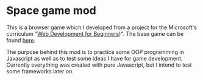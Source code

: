 # Space game mod

This is a browser game which I developed from a project for the Microsoft's curriculum "[Web Development for Beginners](https://github.com/microsoft/Web-Dev-For-Beginners))". The base game can be found [here](https://github.com/microsoft/Web-Dev-For-Beginners/tree/main/6-space-game/solution).

The purpose behind this mod is to practice some OOP programming in Javascript as well as to test some ideas I have for game development. Currently everything was created with pure Javascript, but I intend to test some frameworks later on.
